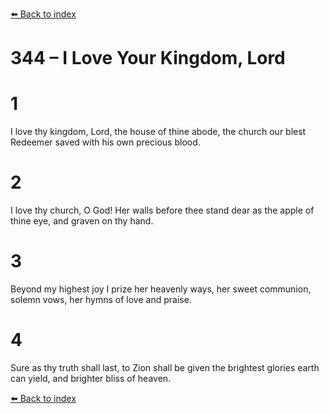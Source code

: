 [⬅️ Back to index](../README.md)

# 344 – I Love Your Kingdom, Lord


# 1
I love thy kingdom, Lord,
the house of thine abode,
the church our blest Redeemer saved
with his own precious blood.

# 2
I love thy church, O God!
Her walls before thee stand
dear as the apple of thine eye,
and graven on thy hand.

# 3
Beyond my highest joy
I prize her heavenly ways,
her sweet communion, solemn vows,
her hymns of love and praise.

# 4
Sure as thy truth shall last,
to Zion shall be given
the brightest glories earth can yield,
and brighter bliss of heaven.

[⬅️ Back to index](../README.md)
